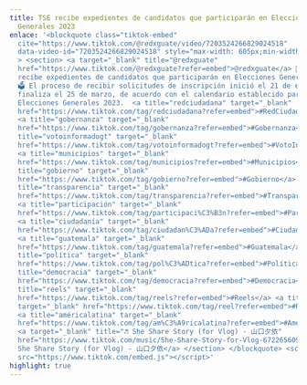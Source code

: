 ```yaml
---
title: TSE recibe expedientes de candidatos que participarán en Elecciones
  Generales 2023
enlace: '<blockquote class="tiktok-embed"
  cite="https://www.tiktok.com/@redxguate/video/7203524266829024518"
  data-video-id="7203524266829024518" style="max-width: 605px;min-width: 325px;"
  > <section> <a target="_blank" title="@redxguate"
  href="https://www.tiktok.com/@redxguate?refer=embed">@redxguate</a> 📣 TSE
  recibe expedientes de candidatos que participarán en Elecciones Generales 2023
  🗳️ El proceso de recibir solicitudes de inscripción inició el 21 de enero y
  finaliza el 25 de marzo, de acuerdo con el calendario establecido para las
  Elecciones Generales 2023.  <a title="redciudadana" target="_blank"
  href="https://www.tiktok.com/tag/redciudadana?refer=embed">#RedCiudadana</a>
  <a title="gobernanza" target="_blank"
  href="https://www.tiktok.com/tag/gobernanza?refer=embed">#Gobernanza</a> <a
  title="votoinformadogt" target="_blank"
  href="https://www.tiktok.com/tag/votoinformadogt?refer=embed">#VotoInformadoGT</a>
  <a title="municipios" target="_blank"
  href="https://www.tiktok.com/tag/municipios?refer=embed">#Municipios</a> <a
  title="gobierno" target="_blank"
  href="https://www.tiktok.com/tag/gobierno?refer=embed">#Gobierno</a> <a
  title="transparencia" target="_blank"
  href="https://www.tiktok.com/tag/transparencia?refer=embed">#Transparencia</a>
  <a title="participación" target="_blank"
  href="https://www.tiktok.com/tag/participaci%C3%B3n?refer=embed">#Participación</a>
  <a title="ciudadanía" target="_blank"
  href="https://www.tiktok.com/tag/ciudadan%C3%ADa?refer=embed">#Ciudadanía</a>
  <a title="guatemala" target="_blank"
  href="https://www.tiktok.com/tag/guatemala?refer=embed">#Guatemala</a> <a
  title="política" target="_blank"
  href="https://www.tiktok.com/tag/pol%C3%ADtica?refer=embed">#Política</a> <a
  title="democracia" target="_blank"
  href="https://www.tiktok.com/tag/democracia?refer=embed">#Democracia</a> <a
  title="reels" target="_blank"
  href="https://www.tiktok.com/tag/reels?refer=embed">#Reels</a> <a title="reel"
  target="_blank" href="https://www.tiktok.com/tag/reel?refer=embed">#Reel</a>
  <a title="américalatina" target="_blank"
  href="https://www.tiktok.com/tag/am%C3%A9ricalatina?refer=embed">#AméricaLatina</a>
  <a target="_blank" title="♬ She Share Story (for Vlog) - 山口夕依"
  href="https://www.tiktok.com/music/She-Share-Story-for-Vlog-6722656094272883458?refer=embed">♬
  She Share Story (for Vlog) - 山口夕依</a> </section> </blockquote> <script async
  src="https://www.tiktok.com/embed.js"></script>'
highlight: true
---
```

